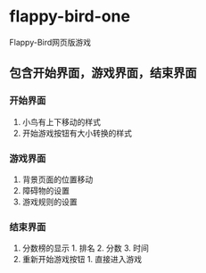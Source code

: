 # flappy-bird-one
 Flappy-Bird网页版游戏
## 包含开始界面，游戏界面，结束界面
### 开始界面
  1. 小鸟有上下移动的样式
  2. 开始游戏按钮有大小转换的样式
### 游戏界面
  1. 背景页面的位置移动
  2. 障碍物的设置
  3. 游戏规则的设置
### 结束界面
  1. 分数榜的显示 
    1. 排名
    2. 分数
    3. 时间
  2. 重新开始游戏按钮 
    1. 直接进入游戏
